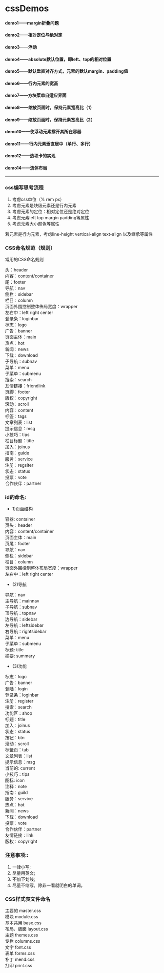 # cssDemos

#### demo1——margin折叠问题
#### demo2——相对定位与绝对定
#### demo3——浮动
#### demo4——absolute默认位置，即left、top的相对位置
#### demo5——默认垂直对齐方式，元素的默认margin、padding值
#### demo6——行内元素的宽高
#### demo7——方块菜单自适应界面
#### demo8——缩放页面时，保持元素宽高比（1）
#### demo9——缩放页面时，保持元素宽高比（2）
#### demo10——使浮动元素撑开其所在容器
#### demo11——行内元素垂直居中（单行、多行）
#### demo12——选项卡的实现
#### demo14——流体布局

***

### css编写思考流程

1. 考虑css单位（% rem px）
1. 考虑元素是块级元素还是行内元素
2. 考虑元素的定位：相对定位还是绝对定位
3. 考虑元素left top margin padding等属性
4. 考虑元素大小颜色等属性

若元素是行内元素，考虑line-height vertical-align text-align 以及继承等属性

### CSS命名规范（规则）
常用的CSS命名规则

头：header <br/>
内容：content/container  <br/>
尾：footer  <br/>
导航：nav  <br/>
侧栏：sidebar  <br/>
栏目：column  <br/>
页面外围控制整体佈局宽度：wrapper <br/> 
左右中：left right center  <br/>
登录条：loginbar  <br/>
标志：logo  <br/>
广告：banner  <br/>
页面主体：main  <br/>
热点：hot  <br/>
新闻：news  <br/>
下载：download  <br/>
子导航：subnav  <br/>
菜单：menu  <br/>
子菜单：submenu  <br/>
搜索：search  <br/>
友情链接：friendlink <br/> 
页脚：footer  <br/>
版权：copyright  <br/>
滚动：scroll  <br/>
内容：content  <br/>
标签：tags  <br/>
文章列表：list  <br/>
提示信息：msg  <br/>
小技巧：tips  <br/>
栏目标题：title  <br/>
加入：joinus  <br/>
指南：guide  <br/>
服务：service  <br/>
注册：regsiter  <br/>
状态：status  <br/>
投票：vote  <br/>
合作伙伴：partner <br/>

### id的命名:

* 1)页面结构

容器: container <br/>
页头：header <br/>
内容：content/container <br/> 
页面主体：main <br/>
页尾：footer <br/>
导航：nav <br/>
侧栏：sidebar <br/>
栏目：column <br/>
页面外围控制整体布局宽度：wrapper <br/> 
左右中：left right center<br/>

* (2)导航

导航：nav <br/>
主导航：mainnav <br/>
子导航：subnav <br/>
顶导航：topnav <br/>
边导航：sidebar <br/>
左导航：leftsidebar <br/>
右导航：rightsidebar <br/>
菜单：menu <br/>
子菜单：submenu <br/>
标题: title <br/>
摘要: summary<br/>

* (3)功能

标志：logo <br/>
广告：banner <br/>
登陆：login <br/>
登录条：loginbar <br/>
注册：register <br/>
搜索：search <br/>
功能区：shop <br/>
标题：title <br/>
加入：joinus <br/>
状态：status <br/>
按钮：btn <br/>
滚动：scroll <br/>
标籤页：tab <br/>
文章列表：list <br/>
提示信息：msg <br/>
当前的: current <br/>
小技巧：tips <br/>
图标: icon <br/>
注释：note <br/>
指南：guild <br/>
服务：service <br/>
热点：hot <br/>
新闻：news <br/>
下载：download <br/>
投票：vote <br/>
合作伙伴：partner<br/> 
友情链接：link <br/>
版权：copyright<br/>

### 注意事项::

1. 一律小写; 
2. 尽量用英文; 
3. 不加下划线; 
4. 尽量不缩写，除非一看就明白的单词。

### CSS样式表文件命名

主要的 master.css <br/>
模块 module.css <br/>
基本共用 base.css <br/>
布局、版面 layout.css <br/>
主题 themes.css <br/>
专栏 columns.css <br/>
文字 font.css <br/>
表单 forms.css <br/>
补丁 mend.css <br/>
打印 print.css <br/>
